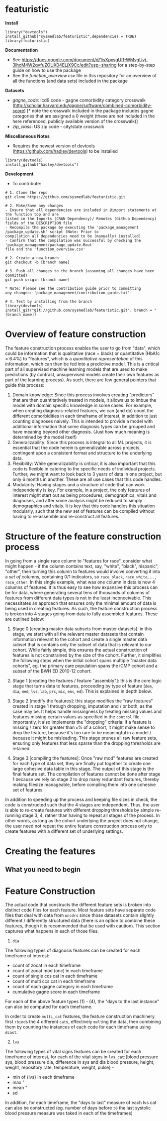 # featuristic

**Install** 

```
library("devtools")  
install_github("sysmedlab/featuristic",dependencies = TRUE)    
library(featuristic)
```

**Documentation**
- See https://docs.google.com/document/d/1isXpxsgUR-WMvgUvj-3lhcM4W2qvfuZOUX04ELjX9Cc/edit?usp=sharing 
for a step-by-step guide on how to use the package
- See the _function_overview.csv_ file in this repository for an overview of all 
the functions (and data sets) included in the package 


**Datasets**  
- *gagne_code*: Icd9 code - gagne comorbidity category crosswalk (http://scholar.harvard.edu/gagne/software/combined-comorbidity-score) [* note the crosswalk included in the package includes gagne categories that are assigned a 0 weight (these are not included in the here referenced, publicly available version of the crosswalk)]
- *zip_class*: US zip code - city/state crosswalk

**Miscellaneous Notes**
- Requires the newest version of devtools (https://github.com/hadley/devtools) to be installed

```
library(devtools)  
install_github("hadley/devtools")
```

**Development**

- To contribute:

```
# 1. Clone the repo
git clone https://github.com/sysmedlab/featuristic.git

# 2. Make/Save any changes 
- Ensure that all dependencies are included in @import statements at the function top and are 
listed in the Imports (CRAN Dependency)/ Remotes (Github Dependency) fields of the DESCRIPTION file
- Recompile the package by executing the 'package_management /package_update.sh' script (Note: Prior to 
compilation all dependencies need to be (manually) installed)
- Confirm that the compilation was successful by checking the 'package_management/package_update.Rout' 
file and the 'function_overview.csv'

# 2. Create a new branch
git checkout -b [branch name]

# 3. Push all changes to the branch (assuming all changes have been committed)
git push origin [branch name]

* Note: Please see the contribution guide prior to committing 
any changes: 'package_management/contribution_guide.txt'

# 4. Test by installing from the branch
library(devtools)
install_git("git://github.com/sysmedlab/featuristic.git", branch = "[branch name])
```

# Overview of feature construction

The feature construction process enables the user to go from "data", which could be information that is qualitative (race = black) or quantitative (HbA1c = 6.4%) to "features", which is a *quantitative representation* of this information, which can then be fed into a predictive model. This is a critical part of all supervised machine learning models that are used to make predictions (by contrast, unsupervised models create their own features as part of the learning process). As such, there are few general pointers that guide this process:

1. Domain knowledge: Since this process involves creating "predictors" that are then quantitatively treated in models, it allows us to imbue the model with domain specific knowledge in some cases. For example, when creating diagnosis-related features, we can (and do) count the different comorbidities in each timeframe of interest, in addition to just counting diagnoses naively. This is intended to provide a model with additional information that some diagnosis types can be grouped and have meaning beyond other diagnosis. (Just how much meaning is determined by the model itself)
2. Generalizability: Since this process is integral to all ML projects, it is essential that the code herein is generalizable across projects, contingent upon a consistent format and structure to the underlying data.
3. Flexibility: While generalizability is critical, it is also important that this code is flexible in catering to the specific needs of individual projects.  Further, we might want to look back to 3 years of data in one project, but only 6 months in another. These are all use cases that this code handles.
4. Modularity: Having stages and a structure of code that can work independently is key. For example, in a project, the only features of interest might start out as being procedures, demographics, vitals and diagnoses, and after some analysis might be reduced to simply demographics and vitals. It is key that this code handles this situation modularly, such that the new set of features can be compiled without having to re-assemble and re-construct all features.

# Structure of the feature construction process

In going from a single race column to "features for race", consider what might happen - if the column contains text, say, "white", "black", hispanic", "other", then turning this column to features would involve converting it into a *set of* columns, containing 0/1 indicators, so `race_black`, `race_white`, ... , `race_other`. In this single example, what was one column in data is now 4 columns of features. It is thus easy to see how expansive this process can be for data, where generating several tens of thousands of columns of features from different data types is not in the least inconceivable. This necessitates an approach that ensures only the minimal amount of data is being used in creating features. As such, the feature construction process is broken into 4 stages going from data to fully assembled features. These are outlined below:

1. Stage 0 [creating master data subsets from master datasets]: in this stage, we start with all the relevant master datasets that contain information relevant to the cohort and create a single master data subset that is contains only the subset of data that is relevant to our cohort. While fairly simple, this ensures the actual construction of features is not constrained by the size of the cohort. Further, it simplifies the following steps when the initial cohort spans multiple "master data cohorts", eg. the primary care population spans the iCMP cohort and a subset of the BWH ED 2010-12 cohort.

2. Stage 1 [creating the features / feature "assembly"]: this is the core logic stage that turns data to features, proceeding by type of feature (`dem`, `dia`, `med`, `lvs`, `lab`, `prc`, `mic`, `enc`, `ed`). This is explained in depth below.

3. Stage 2 [modify the features]: this stage modifies the "raw features" created in stage 1 through dropping, imputation and / or both, as the case may be. It helps handle missingness by treating missing values and features missing certain values as specified in the `control` file. Importantly, it also implements the "dropping" criteria: if a feature is missing / zero for greater than `x`% of a cohort, it might make sense to drop the feature, because it's too rare to be meaningful in a model / because it might be misleading. This stage prunes all raw feature sets, ensuring only features that less sparse than the dropping thresholds are retained.

4. Stage 3 [compiling the features]: Once "raw mod" features are created for each type of data set, they are finally put together to create one large cohesive data table in this stage. The output of this stage is the final feature set. The compilation of features cannot be done after stage 1 because we rely on stage 2 to drop many redundant features, thereby making filesize manageable, before compiling them into one cohesive set of features.

In addition to speeding up the process and keeping file sizes in check, the code is constructed such that the  4 stages are independent. Thus, the user is able to re-create features with different dropping thresholds by simple re-running stage 3, 4, rather than having to repeat all stages of the process. In other words, as long as the cohort underlying the project does not change, the user need not repeat the entire feature construction process only to create features with a different set of underlying settings.

# Creating the features

## What you need to begin



# Feature Construction

The actual code that constructs the different feature sets is broken into distinct code files for each feature. Most feature sets have separate code files that deal with data from `oncdrs` since those datasets contain slightly different / differently structured data (there is an option to combine these features, though it is recommended that be used with caution). This section captures what happens in each of those files.

1. `dia`

The following types of diagnosis features can be created for each timeframe of interest:

- count of zocat in each timeframe
- count of zocat mod (onc) in each timeframe
- count of single ccs cat in each timeframe
- count of multi ccs cat in each timeframe
- count of each gagne category in each timeframe
- cumulative gagne score in each timeframe

For each of the above feature types (1) - (4), the "days to the last instance" can also be computed for each timeframe.

In order to create `multi_cat` features, the feature construction machinery first `rbind`s the 4 different `cat`s, effectively `melt`ing the data, then combining them by counting the instances of each code for each timeframe using `dcast`.

2. `lvs`

The following types of vital signs features can be created for each timeframe of interest, for each of the vital signs in `lvs_cat`:{blood pressure sys, blood pressure dia, difference in sys and dia blood pressure, height, weight, repository rate, temperature, weight, pulse} - 

- min of {lvs} in each timeframe
- max "
- mean "
- sd

In addition, for each timeframe, the "days to last" measure of each lvs cat can also be constructed (eg. number of days before `t0` the last systolic blood pressure measure was taked in each of the timeframes)


